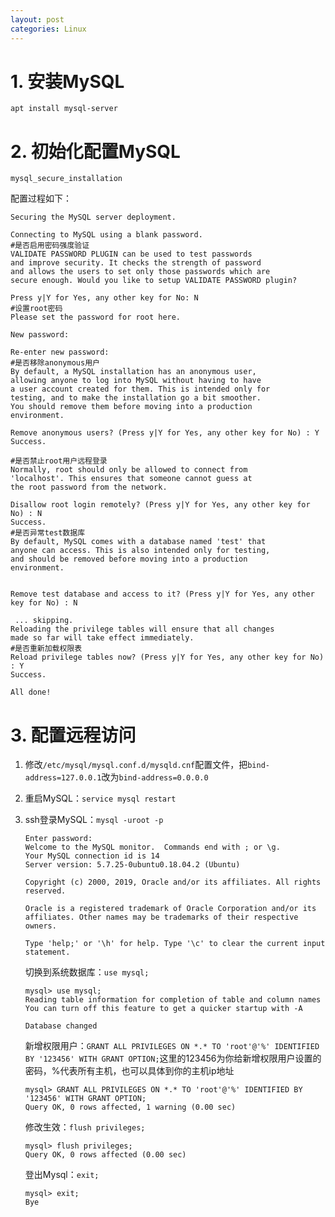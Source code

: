 ```yaml
---
layout: post
categories: Linux
---
```


# 1. 安装MySQL

   `apt install mysql-server`

# 2. 初始化配置MySQL

   `mysql_secure_installation`

   配置过程如下：

```liunx
Securing the MySQL server deployment.

Connecting to MySQL using a blank password.
#是否启用密码强度验证
VALIDATE PASSWORD PLUGIN can be used to test passwords
and improve security. It checks the strength of password
and allows the users to set only those passwords which are
secure enough. Would you like to setup VALIDATE PASSWORD plugin?

Press y|Y for Yes, any other key for No: N
#设置root密码
Please set the password for root here.

New password: 

Re-enter new password: 
#是否移除anonymous用户
By default, a MySQL installation has an anonymous user,
allowing anyone to log into MySQL without having to have
a user account created for them. This is intended only for
testing, and to make the installation go a bit smoother.
You should remove them before moving into a production
environment.

Remove anonymous users? (Press y|Y for Yes, any other key for No) : Y
Success.

#是否禁止root用户远程登录
Normally, root should only be allowed to connect from
'localhost'. This ensures that someone cannot guess at
the root password from the network.

Disallow root login remotely? (Press y|Y for Yes, any other key for No) : N
Success.
#是否异常test数据库
By default, MySQL comes with a database named 'test' that
anyone can access. This is also intended only for testing,
and should be removed before moving into a production
environment.


Remove test database and access to it? (Press y|Y for Yes, any other key for No) : N

 ... skipping.
Reloading the privilege tables will ensure that all changes
made so far will take effect immediately.
#是否重新加载权限表
Reload privilege tables now? (Press y|Y for Yes, any other key for No) : Y
Success.

All done! 
```

# 3. 配置远程访问

1. 修改`/etc/mysql/mysql.conf.d/mysqld.cnf`配置文件，把`bind-address=127.0.0.1`改为`bind-address=0.0.0.0`

2. 重启MySQL：`service mysql restart`

3. ssh登录MySQL：`mysql -uroot -p`

   ```linux
   Enter password: 
   Welcome to the MySQL monitor.  Commands end with ; or \g.
   Your MySQL connection id is 14
   Server version: 5.7.25-0ubuntu0.18.04.2 (Ubuntu)
   
   Copyright (c) 2000, 2019, Oracle and/or its affiliates. All rights reserved.
   
   Oracle is a registered trademark of Oracle Corporation and/or its
   affiliates. Other names may be trademarks of their respective
   owners.
   
   Type 'help;' or '\h' for help. Type '\c' to clear the current input statement.
   ```

   切换到系统数据库：`use mysql;`
   
   ```linux
   mysql> use mysql;
   Reading table information for completion of table and column names
   You can turn off this feature to get a quicker startup with -A
   
   Database changed
   ```

   新增权限用户：`GRANT ALL PRIVILEGES ON *.* TO 'root'@'%' IDENTIFIED BY '123456' WITH GRANT OPTION;`这里的123456为你给新增权限用户设置的密码，%代表所有主机，也可以具体到你的主机ip地址
   
   ```linux
   mysql> GRANT ALL PRIVILEGES ON *.* TO 'root'@'%' IDENTIFIED BY '123456' WITH GRANT OPTION;
   Query OK, 0 rows affected, 1 warning (0.00 sec)
   ```
   
   修改生效：`flush privileges; `
   
   ```linux
   mysql> flush privileges;
   Query OK, 0 rows affected (0.00 sec)
   ```
   
   登出Mysql：`exit;`
   
   ```linux
   mysql> exit;
   Bye
   ```
   
   

